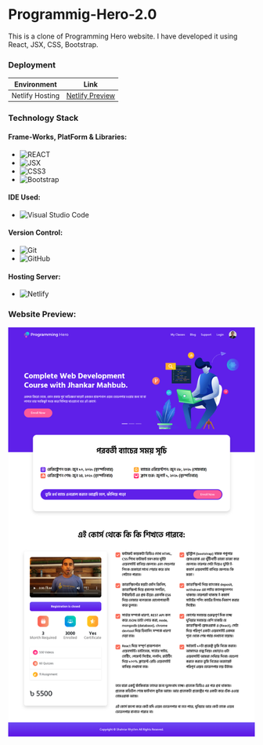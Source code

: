 # Programmig-Hero-2.0
This is a clone of Programming Hero website. I have developed it using React, JSX, CSS, Bootstrap.

### Deployment
| Environment | Link |
|-------------|------|
| Netlify Hosting | [Netlify Preview](https://shimmering-mandazi-299a2b.netlify.app/) |

### Technology Stack
#### Frame-Works, PlatForm & Libraries:
- ![REACT](https://img.shields.io/badge/react-%231572B6.svg?style=for-the-badge&logo=react&logoColor=white)
- ![JSX](https://img.shields.io/badge/JSX-%23E34F26.svg?style=for-the-badge&logo=html5&logoColor=white)
- ![CSS3](https://img.shields.io/badge/css3-%231572B6.svg?style=for-the-badge&logo=css3&logoColor=white)
- ![Bootstrap](https://img.shields.io/badge/bootstrap-%23563D7C.svg?style=for-the-badge&logo=bootstrap&logoColor=white)

#### IDE Used:
- ![Visual Studio Code](https://img.shields.io/badge/Visual%20Studio%20Code-0078d7.svg?style=for-the-badge&logo=visual-studio-code&logoColor=white)

#### Version Control:
- ![Git](https://img.shields.io/badge/git-%23F05033.svg?style=for-the-badge&logo=git&logoColor=white)
- ![GitHub](https://img.shields.io/badge/github-%23121011.svg?style=for-the-badge&logo=github&logoColor=white)

#### Hosting Server:
- ![Netlify](https://img.shields.io/badge/netlify-%23563D7C.svg?style=for-the-badge&logo=netlify&logoColor=white)

### Website Preview:
<img src="./public/images/Programmig-Hero.png" alt="Programmig-Hero">

